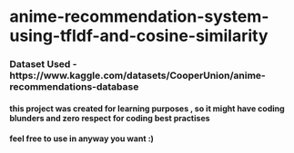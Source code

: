 <h1>anime-recommendation-system-using-tfIdf-and-cosine-similarity</h1>
<h3>Dataset Used - https://www.kaggle.com/datasets/CooperUnion/anime-recommendations-database</h3>
<h4>this project was created for learning purposes , so it might have coding blunders and zero respect for coding best practises </h4>
<h4>feel free to use in anyway you want :)</h4>

